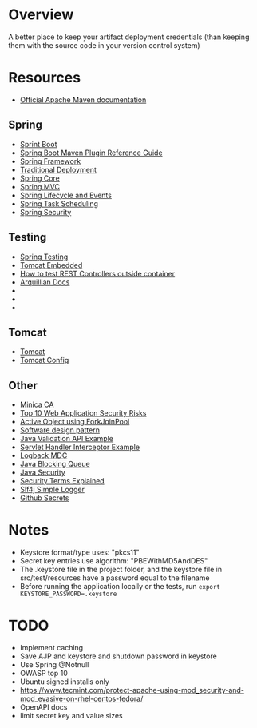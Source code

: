 # Overview
A better place to keep your artifact deployment credentials (than keeping them with the source code in your 
version control system)

# Resources
* [Official Apache Maven documentation](<https://maven.apache.org/guides/index.html>)

## Spring
* [Sprint Boot](<https://docs.spring.io/spring-boot/docs/2.4.3/reference/html/index.html>)
* [Spring Boot Maven Plugin Reference Guide](<https://docs.spring.io/spring-boot/docs/2.4.3/maven-plugin/reference/html/>)
* [Spring Framework](<https://docs.spring.io/spring-framework/docs/5.3.4/reference/html/index.html>)
* [Traditional Deployment](<https://docs.spring.io/spring-boot/docs/2.4.3/reference/html/howto.html#howto-traditional-deployment>)
* [Spring Core](<https://docs.spring.io/spring-framework/docs/5.3.4/reference/html/core.html#spring-core>)
* [Spring MVC](<https://docs.spring.io/spring-framework/docs/5.3.4/reference/html/web.html#spring-web>)
* [Spring Lifecycle and Events](<https://docs.spring.io/spring-framework/docs/5.3.4/reference/html/core.html#context-functionality-events>)
* [Spring Task Scheduling](<https://docs.spring.io/spring-framework/docs/5.3.4/reference/html/integration.html#scheduling>)
* [Spring Security](<https://docs.spring.io/spring-security/site/docs/5.4.5/reference/html5/>)

## Testing
* [Spring Testing](<https://docs.spring.io/spring-framework/docs/5.3.4/reference/html/testing.html#testing>)
* [Tomcat Embedded](<https://tomcat.apache.org/tomcat-5.5-doc/catalina/docs/api/org/apache/catalina/startup/Embedded.html>)
* [How to test REST Controllers outside container](<https://github.com/spring-projects/spring-framework/blob/master/spring-test/src/test/java/org/springframework/test/web/servlet/samples/client/standalone/ResponseBodyTests.java>)
* [Arquillian Docs](<http://arquillian.org/arquillian-core/#_guide>)
* [](<>)
* [](<>)
* [](<>)

## Tomcat
* [Tomcat](<https://tomcat.apache.org/tomcat-9.0-doc/index.html>)
* [Tomcat Config](<https://tomcat.apache.org/tomcat-9.0-doc/config/>)

## Other
* [Minica CA](<https://github.com/jsha/minica>)
* [Top 10 Web Application Security Risks](<https://owasp.org/www-project-top-ten/>)
* [Active Object using ForkJoinPool](<https://en.wikipedia.org/wiki/Active_object#Java_8_(alternative)>)
* [Software design pattern](<https://en.wikipedia.org/wiki/Software_design_pattern>)
* [Java Validation API Example](<https://www.baeldung.com/javax-validation>)
* [Servlet Handler Interceptor Example](<https://www.baeldung.com/spring-mvc-handlerinterceptor>)
* [Logback MDC](<http://logback.qos.ch/manual/mdc.html>)
* [Java Blocking Queue](<https://www.baeldung.com/java-blocking-queue>)
* [Java Security](<https://docs.oracle.com/en/java/javase/11/security/security-api-specification1.html>)
* [Security Terms Explained](<https://docs.oracle.com/en/java/javase/11/security/java-cryptography-architecture-jca-reference-guide.html#GUID-94225C88-F2F1-44D1-A781-1DD9D5094566>)
* [Slf4j Simple Logger](<http://www.slf4j.org/api/org/slf4j/impl/SimpleLogger.html>)
* [Github Secrets](<https://docs.github.com/en/actions/reference/encrypted-secrets>)

# Notes
* Keystore format/type uses: "pkcs11"
* Secret key entries use algorithm: "PBEWithMD5AndDES"
* The .keystore file in the project folder, and the keystore file in src/test/resources have a password equal to the filename 
* Before running the application locally or the tests, run `export KEYSTORE_PASSWORD=.keystore`

# TODO
* Implement caching
* Save AJP and keystore and shutdown password in keystore
* Use Spring @Notnull
* OWASP top 10
* Ubuntu signed installs only 
* https://www.tecmint.com/protect-apache-using-mod_security-and-mod_evasive-on-rhel-centos-fedora/
* OpenAPI docs
* limit secret key and value sizes
